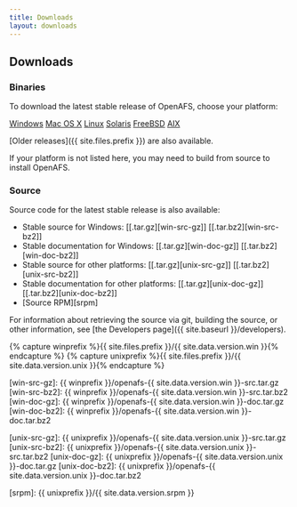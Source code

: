 ```yaml
---
title: Downloads
layout: downloads
---
```


## Downloads ##

### Binaries ###

To download the latest stable release of OpenAFS, choose your platform:

<a class="osicon windows" href="windows/">Windows</a>
<a class="osicon mac" href="mac/">Mac OS X</a>
<a class="osicon linux" href="linux/">Linux</a>
<a class="osicon solaris" href="solaris/">Solaris</a>
<a class="osicon freebsd" href="freebsd/">FreeBSD</a>
<a class="osicon aix" href="aix/">AIX</a>

[Older releases]({{ site.files.prefix }}) are also available.

If your platform is not listed here, you may need to build from source to
install OpenAFS.

### Source ###

Source code for the latest stable release is also available:

* Stable source for Windows: \[[.tar.gz][win-src-gz]\] \[[.tar.bz2][win-src-bz2]\]
* Stable documentation for Windows: \[[.tar.gz][win-doc-gz]\] \[[.tar.bz2][win-doc-bz2]\]
* Stable source for other platforms: \[[.tar.gz][unix-src-gz]\] \[[.tar.bz2][unix-src-bz2]\]
* Stable documentation for other platforms: \[[.tar.gz][unix-doc-gz]\] \[[.tar.bz2][unix-doc-bz2]\]
* [Source RPM][srpm]

For information about retrieving the source via git, building the source, or
other information, see [the Developers page]({{ site.baseurl }}/developers).

{% capture winprefix %}{{ site.files.prefix }}/{{ site.data.version.win }}{% endcapture %}
{% capture unixprefix %}{{ site.files.prefix }}/{{ site.data.version.unix }}{% endcapture %}

[win-src-gz]:  {{ winprefix }}/openafs-{{ site.data.version.win }}-src.tar.gz
[win-src-bz2]: {{ winprefix }}/openafs-{{ site.data.version.win }}-src.tar.bz2
[win-doc-gz]:  {{ winprefix }}/openafs-{{ site.data.version.win }}-doc.tar.gz
[win-doc-bz2]: {{ winprefix }}/openafs-{{ site.data.version.win }}-doc.tar.bz2

[unix-src-gz]:  {{ unixprefix }}/openafs-{{ site.data.version.unix }}-src.tar.gz
[unix-src-bz2]: {{ unixprefix }}/openafs-{{ site.data.version.unix }}-src.tar.bz2
[unix-doc-gz]:  {{ unixprefix }}/openafs-{{ site.data.version.unix }}-doc.tar.gz
[unix-doc-bz2]: {{ unixprefix }}/openafs-{{ site.data.version.unix }}-doc.tar.bz2

[srpm]: {{ unixprefix }}/{{ site.data.version.srpm }}
